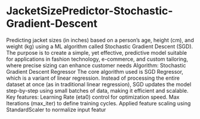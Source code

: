 # JacketSizePredictor-Stochastic-Gradient-Descent
Predicting jacket sizes (in inches) based on a person’s age, height (cm), and weight (kg) using a ML algorithm called Stochastic Gradient Descent (SGD). The purpose is to create a simple, yet effective, predictive model suitable for applications in fashion technology, e-commerce, and custom tailoring, where precise sizing can enhance customer needs
Algorithm: Stochastic Gradient Descent Regressor
The core algorithm used is SGD Regressor, which is a variant of linear regression. Instead of processing the entire dataset at once (as in traditional linear regression), SGD updates the model step-by-step using small batches of data, making it efficient and scalable.
Key features:
Learning Rate (eta0) control for optimization speed.
Max Iterations (max_iter) to define training cycles.
Applied feature scaling using StandardScaler to normalize input featur
